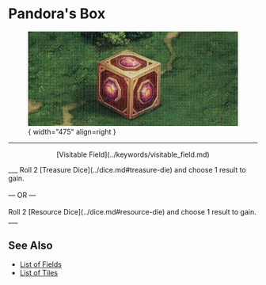 # Pandora's Box

<figure markdown="span">

![Pandora's Box Map Location](../assets/locations-pandoras_box.webp){ width="475" align=right }

</figure>

___
<p style="text-align: center;" markdown>[Visitable Field](../keywords/visitable_field.md)</p>
___
Roll 2 [Treasure Dice](../dice.md#treasure-die) and choose 1 result to gain.<br><br>— OR —<br><br>Roll 2 [Resource Dice](../dice.md#resource-die) and choose 1 result to gain.
___


## See Also

- [List of Fields](index.md)
- [List of Tiles](../tiles/index.md)
